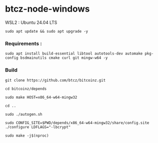 # btcz-node-windows

WSL2 : Ubuntu 24.04 LTS

```
sudo apt update && sudo apt upgrade -y
```
### Requirements :
```
sudo apt install build-essential libtool autotools-dev automake pkg-config bsdmainutils cmake curl git mingw-w64 -y
```
### Build

```
git clone https://github.com/btcz/bitcoinz.git

cd bitcoinz/depends

sudo make HOST=x86_64-w64-mingw32

cd ..

sudo ./autogen.sh

sudo CONFIG_SITE=$PWD/depends/x86_64-w64-mingw32/share/config.site ./configure LDFLAGS="-lbcrypt"

sudo make -j$(nproc)

```
